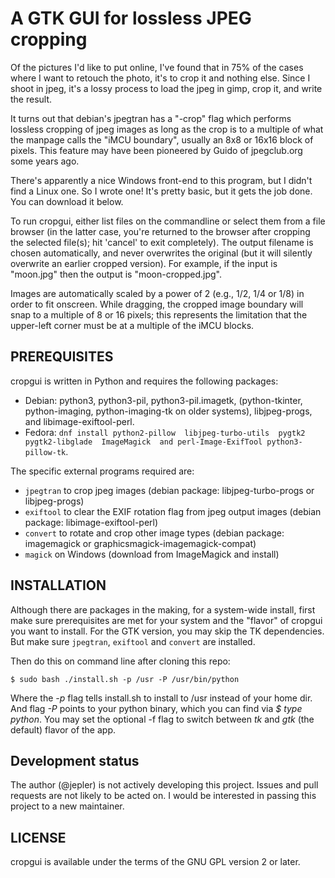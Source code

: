 # A GTK GUI for lossless JPEG cropping

Of the pictures I'd like to put online, I've found that in 75% of the cases
where I want to retouch the photo, it's to crop it and nothing else. Since I
shoot in jpeg, it's a lossy process to load the jpeg in gimp, crop it, and
write the result.

It turns out that debian's jpegtran has a "-crop" flag which performs lossless
cropping of jpeg images as long as the crop is to a multiple of what the
manpage calls the "iMCU boundary", usually an 8x8 or 16x16 block of pixels.
This feature may have been pioneered by Guido of jpegclub.org some years ago.

There's apparently a nice Windows front-end to this program, but I didn't find
a Linux one. So I wrote one! It's pretty basic, but it gets the job done. You
can download it below.

To run cropgui, either list files on the commandline or select them from a file
browser (in the latter case, you're returned to the browser after cropping the
selected file(s); hit 'cancel' to exit completely). The output filename is
chosen automatically, and never overwrites the original (but it will silently
overwrite an earlier cropped version). For example, if the input is "moon.jpg"
then the output is "moon-cropped.jpg".

Images are automatically scaled by a power of 2 (e.g., 1/2, 1/4 or 1/8) in
order to fit onscreen. While dragging, the cropped image boundary will snap
to a multiple of 8 or 16 pixels; this represents the limitation that the
upper-left corner must be at a multiple of the iMCU blocks.

## PREREQUISITES

cropgui is written in Python and requires the following packages:
 * Debian: python3, python3-pil, python3-pil.imagetk,
   (python-tkinter, python-imaging, python-imaging-tk on older systems),
   libjpeg-progs, and libimage-exiftool-perl.
 * Fedora: `dnf install python2-pillow  libjpeg-turbo-utils  pygtk2 pygtk2-libglade  ImageMagick  and perl-Image-ExifTool python3-pillow-tk`.

The specific external programs required are:
 * `jpegtran` to crop jpeg images (debian package: libjpeg-turbo-progs or libjpeg-progs)
 * `exiftool` to clear the EXIF rotation flag from jpeg output images (debian package: libimage-exiftool-perl)
 * `convert` to rotate and crop other image types (debian package: imagemagick or graphicsmagick-imagemagick-compat)
 * `magick` on Windows (download from ImageMagick and install)

## INSTALLATION

Although there are packages in the making, for a system-wide install, first make sure
prerequisites are met for your system and the "flavor" of cropgui you want to install.
For the GTK version, you may skip the TK dependencies. But make sure `jpegtran`, `exiftool`
and `convert` are installed.

Then do this on command line after cloning this repo:

    $ sudo bash ./install.sh -p /usr -P /usr/bin/python

Where the _-p_ flag tells install.sh to install to /usr instead of your home dir. And
flag _-P_ points to your python binary, which you can find via _$ type python_. You may
set the optional -f flag to switch between _tk_ and _gtk_ (the default) flavor of the app.

## Development status

The author (@jepler) is not actively developing this project.
Issues and pull requests are not likely to be acted on.
I would be interested in passing this project to a new maintainer.


## LICENSE
cropgui is available under the terms of the GNU GPL version 2 or later.
